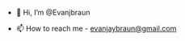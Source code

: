- 👋 Hi, I’m @Evanjbraun

- 📫 How to reach me - evanjaybraun@gmail.com

<!---
Evanjbraun/Evanjbraun is a ✨ special ✨ repository because its `README.md` (this file) appears on your GitHub profile.
You can click the Preview link to take a look at your changes.
--->
